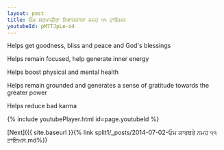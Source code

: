 ```yaml
---
layout: post
title: ਓਮ ਸਰਪਾਚੀਰਾ ਨਿਵਾਸਨਾਯਾ ਨਮਹ ੧੧ ਟਾਇਮਸ
youtubeId: pM7TJpLe-o4
---
```

 
 
Helps get goodness, bliss and peace and God's blessings
 
Helps remain focused, help generate inner energy 
 
Helps boost physical and mental health 
 
Helps remain grounded and generates a sense of gratitude towards the greater power 
 
Helps reduce bad karma
 
 
 
 


{% include youtubePlayer.html id=page.youtubeId %}
 
[Next]({{ site.baseurl }}{% link  split1/_posts/2014-07-02-ਓਮ ਕਾਰਥਰੇ ਨਮਹ ੧੧ ਟਾਇਮਸ.md%})
 
